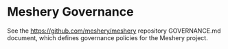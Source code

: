 # Meshery Governance

See the https://github.com/meshery/meshery repository GOVERNANCE.md document, which defines governance policies for the Meshery project.
